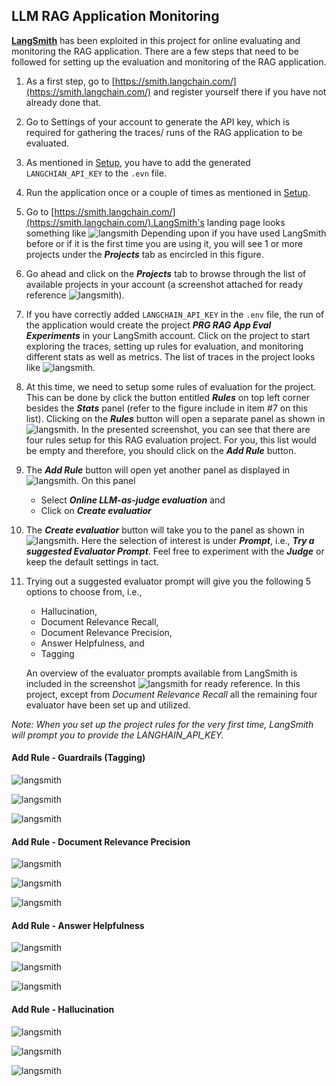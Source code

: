 ## LLM RAG Application Monitoring


[**LangSmith**](https://smith.langchain.com/) has been exploited in this project for online evaluating and monitoring the RAG application. There are a few steps that need to be followed for setting up the evaluation and monitoring of the RAG application.

1. As a first step, go to [https://smith.langchain.com/](https://smith.langchain.com/) and register yourself there if you have not already done that.
2. Go to Settings of your account to generate the API key, which is required for gathering the traces/ runs of the RAG application to be evaluated.
3. As mentioned in [Setup](setup/local_project_setup.md), you have to add the generated `LANGCHIAN_API_KEY` to the `.evn` file.
4. Run the application once or a couple of times as mentioned in [Setup](setup/local_project_setup.md).
5. Go to [https://smith.langchain.com/](https://smith.langchain.com/).LangSmith's landing page looks something like ![langsmith](../images/langsmith_landing_page_1.png)
Depending upon if you have used LangSmith before or if it is the first time you are using it, you will see 1 or more projects under the ***Projects*** tab as encircled in this figure. 
6. Go ahead and click on the ***Projects*** tab to browse through the list of available projects in your account (a screenshot attached for ready reference ![langsmith](../images/langsmith_landing_page_proj_1.png)).
7. If you have correctly added `LANGCHAIN_API_KEY` in the `.env` file, the run of the application would create the project ***PRG RAG App Eval Experiments*** in your LangSmith account. Click on the project to start exploring the traces, setting up rules for evaluation, and monitoring different stats as well as metrics. The list of traces in the project looks like ![langsmith](../images/langsmith_rules_1.png).
8. At this time, we need to setup some rules of evaluation for the project. This can be done by click the button entitled ***Rules*** on top left corner besides the ***Stats*** panel (refer to the figure include in item #7 on this list). Clicking on the ***Rules*** button will open a separate panel as shown in ![langsmith](../images/langsmith_rules_2.png). In the presented screenshot, you can see that there are four rules setup for this RAG evaluation project. For you, this list would be empty and therefore, you should click on the ***Add Rule*** button.
9. The ***Add Rule*** button will open yet another panel as displayed in ![langsmith](../images/langsmith_rules_3.png). On this panel 
	* Select ***Online LLM-as-judge evaluation*** and
	* Click on ***Create evaluatior***
10. The ***Create evaluatior*** button will take you to the panel as shown in ![langsmith](../images/langsmith_rules_4.png). Here the selection of interest is under ***Prompt***, i.e., ***Try a suggested Evaluator Prompt***. Feel free to experiment with the ***Judge*** or keep the default settings in tact.
11. Trying out a suggested evaluator prompt will give you the following 5 options to choose from, i.e.,
	* Hallucination,
	* Document Relevance Recall,
	* Document Relevance Precision,
	* Answer Helpfulness, and
	* Tagging

	An overview of the evaluator prompts available from LangSmith is included in the screenshot ![langsmith](../images/langsmith_rules_5.png) for ready reference.
	In this project, except from *Document Relevance Recall* all the remaining four evaluator have been set up and utilized.

*Note: When you set up the project rules for the very first time, LangSmith will prompt you to provide the LANGHAIN_API_KEY.*  

#### Add Rule - Guardrails (Tagging)

![langsmith](../images/langsmith_rules_rg_7.png)

![langsmith](../images/langsmith_rules_rg_8.png)

![langsmith](../images/langsmith_rules_rg_9.png)


#### Add Rule - Document Relevance Precision

![langsmith](../images/langsmith_rules_prec_10.png)

![langsmith](../images/langsmith_rules_prec_11.png)

![langsmith](../images/langsmith_rules_prec_12.png)


#### Add Rule - Answer Helpfulness

![langsmith](../images/langsmith_rules_help_13.png)

![langsmith](../images/langsmith_rules_help_14.png)

![langsmith](../images/langsmith_rules_help_15.png)


#### Add Rule - Hallucination

![langsmith](../images/langsmith_rules_hall_16.png)

![langsmith](../images/langsmith_rules_hall_17.png)

![langsmith](../images/langsmith_rules_hall_18.png)
